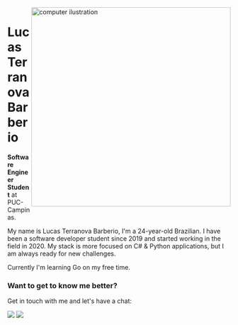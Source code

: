 <img src="https://raw.githubusercontent.com/MicaelliMedeiros/micaellimedeiros/master/image/computer-illustration.png" min-width="450px" max-width="450px" width="450px" align="right" alt="computer ilustration">

# Lucas Terranova Barberio

**Software Engineer Student** at PUC-Campinas.

My name is Lucas Terranova Barberio, I'm a 24-year-old Brazilian. I have been a software developer student since 2019 and started working in the field in 2020. My stack is more focused on C# & Python applications, but I am always ready for new challenges.

Currently I'm learning Go on my free time.

### **Want to get to know me better?**

Get in touch with me and let's have a chat:

<p align="left">
  <a href="https://www.linkedin.com/in/lucasterrab" alt="Linkedin">
  <img src="https://img.shields.io/badge/-Linkedin-0e76a8?style=for-the-badge&logo=linkedin&logoColor=white&link=https://www.linkedin.com/in/lucasterrab" /></a>

  <a href="mailto:lucas.terranovab@gmail.com" alt="Gmail">
  <img src="https://img.shields.io/badge/-lucas.terranovab@gmail.com-ce2d28?style=for-the-badge&logo=gmail&logoColor=white&link=mailto:lucas.terranovab@gmail.com"/></a>
</p>  
